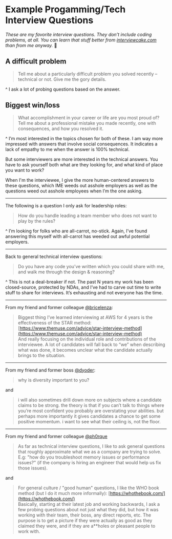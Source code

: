 # Example Progamming/Tech Interview Questions

_These are my favorite interview questions. They don’t include coding problems, at all. You can learn that stuff better from [interviewcake.com](https://interviewcake.com) than from me anyway._ :slightly_smiling_face:

## A difficult problem

> Tell me about a particularly difficult problem you solved recently – technical or not. Give me the gory details.

^ I ask a lot of probing questions based on the answer.

## Biggest win/loss

> What accomplishment in your career or life are you most proud of?
> Tell me about a professional mistake you made recently, one with consequences, and how you resolved it.

^ I’m most interested in the topics chosen for both of these. I am way more impressed with answers that involve social consequences. It indicates a lack of empathy to me when the answer is 100% technical.

But some interviewers are more interested in the technical answers. You have to ask yourself both what are they looking for, and what kind of place you want to work?

When I'm the interviewee, I give the more human-centered answers to these questions, which IME weeds out asshole employers as well as the questions weed out asshole employees when I’m the one asking.

---

The following is a question I only ask for leadership roles:

> How do you handle leading a team member who does not want to play by the rules?

^ I’m looking for folks who are all-carrot, no-stick. Again, I’ve found answering this myself with all-carrot has weeded out awful potential employers.

---

Back to general technical interview questions:

> Do you have any code you’ve written which you could share with me, and walk me through the design & reasoning?

^ This is not a deal-breaker if not. The past N years my work has been closed-source, protected by NDAs, and I’ve had to carve out time to write stuff to share for interviews. It’s exhausting and not everyone has the time.

---

From my friend and former colleague [@bricelenza](https://twitter.com/bricelenza):

> Biggest thing I’ve learned interviewing at AWS for 4 years is the effectiveness of the STAR method: [https://www.themuse.com/advice/star-interview-method](https://www.themuse.com/advice/star-interview-method)  
> And really focusing on the individual role and contributions of the interviewee. A lot of candidates will fall back to “we” when describing what was done, it becomes unclear what the candidate actually brings to the situation.

---

From my friend and former boss [@dyoder](https://twitter.com/dyoder):

> why is diversity important to you?

and

> i will also sometimes drill down more on subjects where a candidate claims to be strong. the theory is that if you can’t talk to things where you’re most confident you probably are overstating your abilities. but perhaps more importantly it gives candidates a chance to get some positive momentum. i want to see what their ceiling is, not the floor.

---

From my friend and former colleague [@ph0rque](https://twitter.com/ph0rque)

> As far as technical interview questions, I like to ask general questions that roughly approximate what we as a company are trying to solve. E.g: "how do you troubleshoot memory issues or performance issues?" (if the company is hiring an engineer that would help us fix those issues).

and

> For general culture / "good human" questions, I like the WHO book method (but I do it much more informally): [https://whothebook.com/](https://whothebook.com/)  
> Basically, starting at their latest job and working backwards, I ask a few probing questions about not just what they did, but how it was working with their team, their boss, any direct reports, etc. The purpose is to get a picture if they were actually as good as they claimed they were, and if they are a**holes or pleasant people to work with.
<!--stackedit_data:
eyJoaXN0b3J5IjpbMjMxNTIyMjc5XX0=
-->